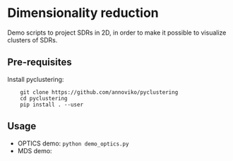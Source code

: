 # Dimensionality reduction

Demo scripts to project SDRs in 2D, in order to make it 
possible to visualize clusters of SDRs. 

## Pre-requisites

Install pyclustering: 
```
    git clone https://github.com/annoviko/pyclustering
    cd pyclustering
    pip install . --user
```


## Usage
* OPTICS demo: `python demo_optics.py`
* MDS demo: 